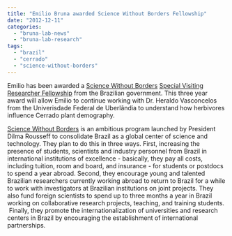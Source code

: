 ```yaml
---
title: "Emilio Bruna awarded Science Without Borders Fellowship"
date: "2012-12-11"
categories: 
  - "bruna-lab-news"
  - "bruna-lab-research"
tags: 
  - "brazil"
  - "cerrado"
  - "science-without-borders"
---
```


Emilio has been awarded a [Science Without Borders](http://www.cienciasemfronteiras.gov.br/) [Special Visiting Researcher Fellowship](http://www.cienciasemfronteiras.gov.br/web/csf-eng/opportunities-for-individuals-from-abroad) from the Brazilian government. This three year award will allow Emilio to continue working with Dr. Heraldo Vasconcelos from the Univerisdade Federal de Uberlândia to understand how herbivores influence Cerrado plant demography.

[Science Without Borders](http://www.cienciasemfronteiras.gov.br/) is an ambitious program launched by President Dilma Rousseff to consolidate Brazil as a global center of science and technology. They plan to do this in three ways. First, increasing the presence of students, scientists and industry personnel from Brazil in international institutions of excellence - basically, they pay all costs, including tuition, room and board, and insurance - for students or postdocs to spend a year abroad. Second, they encourage young and talented Brazilian researchers currently working abroad to return to Brazil for a while to work with investigators at Brazilian institutions on joint projects. They also fund foreign scientists to spend up to three months a year in Brazil working on collaborative research projects, teaching, and training students.  Finally, they promote the internationalization of universities and research centers in Brazil by encouraging the establishment of international partnerships.
